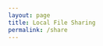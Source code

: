 ```yaml
---
layout: page
title: Local File Sharing
permalink: /share
---
```


<div w3-include-html="http://127.0.0.1:8080/"></div>
